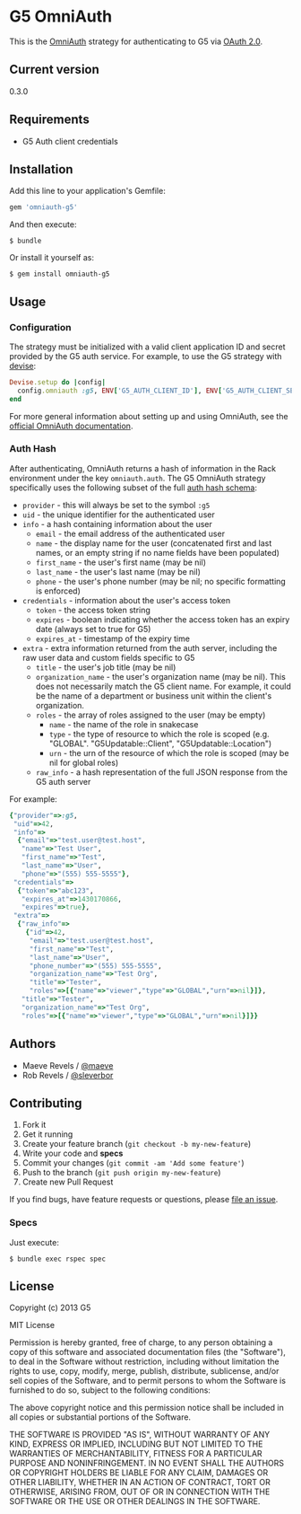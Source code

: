 # G5 OmniAuth

This is the [OmniAuth][omniauth] strategy for authenticating to G5 via
[OAuth 2.0][oauth].

 [omniauth]: https://github.com/intridea/omniauth
 [oauth]: http://oauth.net/2/

## Current version

0.3.0

## Requirements

* G5 Auth client credentials

## Installation

Add this line to your application's Gemfile:

```ruby
gem 'omniauth-g5'
```

And then execute:

```console
$ bundle
```

Or install it yourself as:

```console
$ gem install omniauth-g5
```

## Usage

### Configuration

The strategy must be initialized with a valid client application ID and secret
provided by the G5 auth service. For example, to use the G5 strategy with
[devise][devise]:

```ruby
Devise.setup do |config|
  config.omniauth :g5, ENV['G5_AUTH_CLIENT_ID'], ENV['G5_AUTH_CLIENT_SECRET']
end
```

For more general information about setting up and using OmniAuth, see the
[official OmniAuth documentation][omniauth-wiki].

 [devise]: https://github.com/plataformatec/devise
 [omniauth-wiki]: https://github.com/intridea/omniauth/wiki

### Auth Hash

After authenticating, OmniAuth returns a hash of information in the Rack
environment under the key `omniauth.auth`. The G5 OmniAuth strategy
specifically uses the following subset of the full
[auth hash schema](https://github.com/intridea/omniauth/wiki/Auth-Hash-Schema):

* `provider` - this will always be set to the symbol `:g5`
* `uid` - the unique identifier for the authenticated user
* `info` - a hash containing information about the user
  * `email` - the email address of the authenticated user
  * `name` - the display name for the user (concatenated first and last names,
    or an empty string if no name fields have been populated)
  * `first_name` - the user's first name (may be nil)
  * `last_name` - the user's last name (may be nil)
  * `phone` - the user's phone number (may be nil; no specific formatting is
    enforced)
* `credentials` - information about the user's access token
  * `token` - the access token string
  * `expires` - boolean indicating whether the access token has an expiry date
    (always set to true for G5)
  * `expires_at` - timestamp of the expiry time
* `extra` - extra information returned from the auth server, including the raw
  user data and custom fields specific to G5
  * `title` - the user's job title (may be nil)
  * `organization_name` - the user's organization name (may be nil). This does
    not necessarily match the G5 client name. For example, it could be the name
    of a department or business unit within the client's organization.
  * `roles` - the array of roles assigned to the user (may be empty)
    * `name` - the name of the role in snakecase
    * `type` - the type of resource to which the role is scoped (e.g. "GLOBAL".
      "G5Updatable::Client", "G5Updatable::Location")
    * `urn` - the urn of the resource of which the role is scoped (may be nil
      for global roles)
  * `raw_info` - a hash representation of the full JSON response from the G5
    auth server

For example:

```ruby
{"provider"=>:g5,
 "uid"=>42,
 "info"=>
  {"email"=>"test.user@test.host",
   "name"=>"Test User",
   "first_name"=>"Test",
   "last_name"=>"User",
   "phone"=>"(555) 555-5555"},
 "credentials"=>
  {"token"=>"abc123",
   "expires_at"=>1430170866,
   "expires"=>true},
 "extra"=>
  {"raw_info"=>
    {"id"=>42,
     "email"=>"test.user@test.host",
     "first_name"=>"Test",
     "last_name"=>"User",
     "phone_number"=>"(555) 555-5555",
     "organization_name"=>"Test Org",
     "title"=>"Tester",
     "roles"=>[{"name"=>"viewer","type"=>"GLOBAL","urn"=>nil}]},
   "title"=>"Tester",
   "organization_name"=>"Test Org",
   "roles"=>[{"name"=>"viewer","type"=>"GLOBAL","urn"=>nil}]}}
```

## Authors

  * Maeve Revels / [@maeve](https://github.com/maeve)
  * Rob Revels / [@sleverbor](https://github.com/sleverbor)

## Contributing

1. Fork it
2. Get it running
3. Create your feature branch (`git checkout -b my-new-feature`)
4. Write your code and **specs**
5. Commit your changes (`git commit -am 'Add some feature'`)
6. Push to the branch (`git push origin my-new-feature`)
7. Create new Pull Request

If you find bugs, have feature requests or questions, please
[file an issue](https://github.com/G5/omniauth-g5/issues).

### Specs

Just execute:

```console
$ bundle exec rspec spec
```

## License

Copyright (c) 2013 G5

MIT License

Permission is hereby granted, free of charge, to any person obtaining
a copy of this software and associated documentation files (the
"Software"), to deal in the Software without restriction, including
without limitation the rights to use, copy, modify, merge, publish,
distribute, sublicense, and/or sell copies of the Software, and to
permit persons to whom the Software is furnished to do so, subject to
the following conditions:

The above copyright notice and this permission notice shall be
included in all copies or substantial portions of the Software.

THE SOFTWARE IS PROVIDED "AS IS", WITHOUT WARRANTY OF ANY KIND,
EXPRESS OR IMPLIED, INCLUDING BUT NOT LIMITED TO THE WARRANTIES OF
MERCHANTABILITY, FITNESS FOR A PARTICULAR PURPOSE AND
NONINFRINGEMENT. IN NO EVENT SHALL THE AUTHORS OR COPYRIGHT HOLDERS BE
LIABLE FOR ANY CLAIM, DAMAGES OR OTHER LIABILITY, WHETHER IN AN ACTION
OF CONTRACT, TORT OR OTHERWISE, ARISING FROM, OUT OF OR IN CONNECTION
WITH THE SOFTWARE OR THE USE OR OTHER DEALINGS IN THE SOFTWARE.
